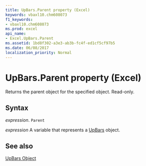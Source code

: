 ```yaml
---
title: UpBars.Parent property (Excel)
keywords: vbaxl10.chm608073
f1_keywords:
- vbaxl10.chm608073
ms.prod: excel
api_name:
- Excel.UpBars.Parent
ms.assetid: 1bd8f302-a3e3-ab3b-fc4f-ed1cf5cf97b5
ms.date: 06/08/2017
localization_priority: Normal
---
```



# UpBars.Parent property (Excel)

Returns the parent object for the specified object. Read-only.


## Syntax

_expression_. `Parent`

_expression_ A variable that represents a [UpBars](./Excel.UpBars-graph-property.md) object.


## See also


[UpBars Object](Excel.UpBars(object).md)

